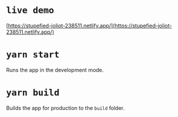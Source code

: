 # `live demo`

[https://stupefied-joliot-238511.netlify.app/](https://stupefied-joliot-238511.netlify.app/)

# `yarn start`

Runs the app in the development mode.

# `yarn build`

Builds the app for production to the `build` folder.
